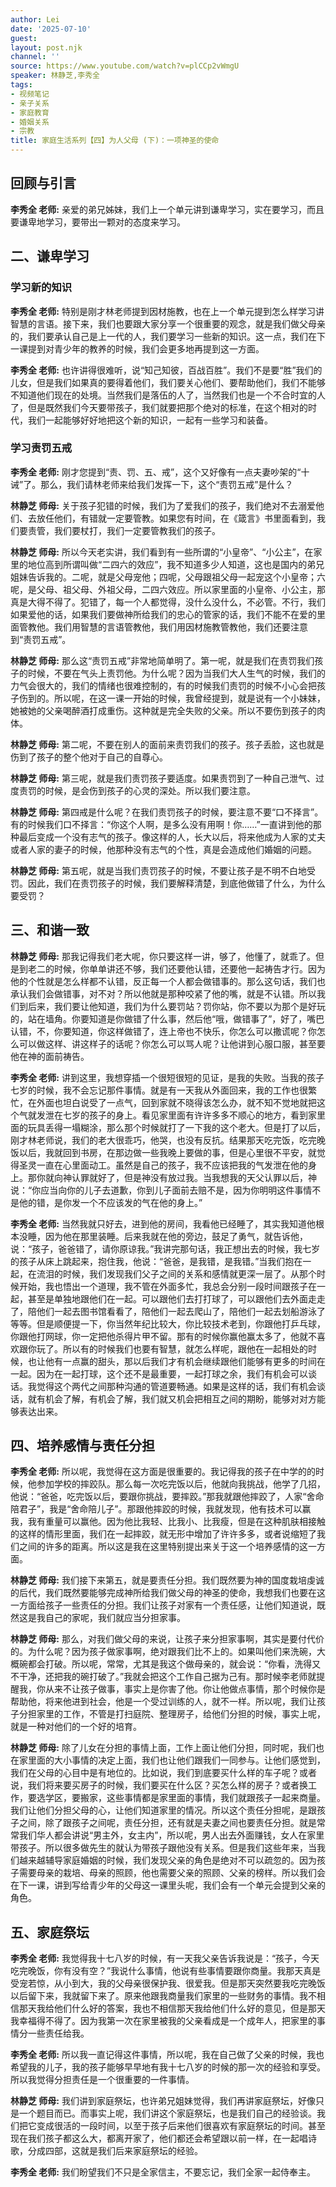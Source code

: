 ```yaml
---
author: Lei
date: '2025-07-10'
guest: 
layout: post.njk
channel: ''
source: https://www.youtube.com/watch?v=plCCp2vWmgU
speaker: 林静芝,李秀全
tags:
- 视频笔记
- 亲子关系
- 家庭教育
- 婚姻关系
- 宗教
title: 家庭生活系列【四】为人父母 (下)：一项神圣的使命
---
```


## 回顾与引言

**李秀全 老师:**
亲爱的弟兄姊妹，我们上一个单元讲到谦卑学习，实在要学习，而且要谦卑地学习，要带出一颗对的态度来学习。

## 二、谦卑学习

### 学习新的知识

**李秀全 老师:**
特别是刚才林老师提到因材施教，也在上一个单元提到怎么样学习讲智慧的言语。接下来，我们也要跟大家分享一个很重要的观念，就是我们做父母亲的，我们要承认自己是上一代的人，我们要学习一些新的知识。这一点，我们在下一课提到对青少年的教养的时候，我们会更多地再提到这一方面。

**李秀全 老师:**
也许讲得很难听，说“知己知彼，百战百胜”。我们不是要“胜”我们的儿女，但是我们如果真的要得着他们，我们要关心他们、要帮助他们，我们不能够不知道他们现在的处境。当然我们是落伍的人了，当然我们也是一个不合时宜的人了，但是既然我们今天要带孩子，我们就要把那个绝对的标准，在这个相对的时代，我们一起能够好好地把这个新的知识，一起有一些学习和装备。

### 学习责罚五戒

**李秀全 老师:**
刚才您提到“责、罚、五、戒”，这个又好像有一点夫妻吵架的“十诫”了。那么，我们请林老师来给我们发挥一下，这个“责罚五戒”是什么？

**林静芝 师母:**
关于孩子犯错的时候，我们为了爱我们的孩子，我们绝对不去溺爱他们、去放任他们，有错就一定要管教。如果您有时间，在《箴言》书里面看到，我们要责管，我们要杖打，我们一定要管教我们的孩子。

**林静芝 师母:**
所以今天老实讲，我们看到有一些所谓的“小皇帝”、“小公主”，在家里的地位高到所谓叫做“二四六的效应”，我不知道多少人知道，这也是国内的弟兄姐妹告诉我的。二呢，就是父母宠他；四呢，父母跟祖父母一起宠这个小皇帝；六呢，是父母、祖父母、外祖父母，二四六效应。所以家里面的小皇帝、小公主，那真是大得不得了。犯错了，每一个人都觉得，没什么没什么，不必管。不行，我们如果爱他的话，如果我们要做神所给我们的忠心的管家的话，我们不能不在爱的里面管教他。我们用智慧的言语管教他，我们用因材施教管教他，我们还要注意到“责罚五戒”。

**林静芝 师母:**
那么这“责罚五戒”非常地简单明了。第一呢，就是我们在责罚我们孩子的时候，不要在气头上责罚他。为什么呢？因为当我们大人生气的时候，我们的力气会很大的，我们的情绪也很难控制的，有的时候我们责罚的时候不小心会把孩子伤到的。所以呢，在这一课一开始的时候，我曾经提到，就是说有一个小妹妹，她被她的父亲喝醉酒打成重伤。这种就是完全失败的父亲。所以不要伤到孩子的肉体。

**林静芝 师母:**
第二呢，不要在别人的面前来责罚我们的孩子。孩子丢脸，这也就是伤到了孩子的整个他对于自己的自尊心。

**林静芝 师母:**
第三呢，就是我们责罚孩子要适度。如果责罚到了一种自己泄气、过度责罚的时候，是会伤到孩子的心灵的深处。所以我们要注意。

**林静芝 师母:**
第四戒是什么呢？在我们责罚孩子的时候，要注意不要“口不择言”。有的时候我们口不择言：“你这个人啊，是多么没有用啊！你……”一直讲到他的那种最后变成一个没有志气的孩子。像这样的人，长大以后，将来他成为人家的丈夫或者人家的妻子的时候，他那种没有志气的个性，真是会造成他们婚姻的问题。

**林静芝 师母:**
第五呢，就是当我们责罚孩子的时候，不要让孩子是不明不白地受罚。因此，我们在责罚孩子的时候，我们要解释清楚，到底他做错了什么，为什么要受罚？

## 三、和谐一致

**林静芝 师母:**
那我记得我们老大呢，你只要这样一讲，够了，他懂了，就乖了。但是到老二的时候，你单单讲还不够，我们还要他认错，还要他一起祷告才行。因为他的个性就是怎么样都不认错，反正每一个人都会做错事的。那么这句话，我们也承认我们会做错事，对不对？所以他就是那种咬紧了他的嘴，就是不认错。所以我们到后来，我们要让他知道，我们为什么要罚站？罚你站，你不要以为那个是好玩的，站在墙角。你要知道是你做错了什么事，然后他“哦，做错事了”，好了，嘴巴认错，不，你要知道，你这样做错了，连上帝也不快乐，你怎么可以撒谎呢？你怎么可以做这样、讲这样子的话呢？你怎么可以骂人呢？让他讲到心服口服，甚至要他在神的面前祷告。

**李秀全 老师:**
讲到这里，我想穿插一个很短很短的见证，是我的失败。当我的孩子七岁的时候，我不会忘记那件事情。就是有一天我从外面回来，我的工作也很繁忙，在外面也坦白说受了一点气，回到家就不晓得该怎么办，就不知不觉地就把这个气就发泄在七岁的孩子的身上。看见家里面有许许多多不顺心的地方，看到家里面的玩具丢得一塌糊涂，那么那个时候就打了一下我的这个老大。但是打了以后，刚才林老师说，我们的老大很乖巧，他哭，也没有反抗。结果那天吃完饭，吃完晚饭以后，我就回到书房，在那边做一些我晚上要做的事，但是心里很不平安，就觉得圣灵一直在心里面动工。虽然是自己的孩子，我不应该把我的气发泄在他的身上。那你就向神认罪就好了，但是神没有放过我。当我想我的天父认罪以后，神说：“你应当向你的儿子去道歉，你到儿子面前去赔不是，因为你明明这件事情不是他的错，是你发一个不应该发的气在他的身上。”

**李秀全 老师:**
当然我就只好去，进到他的房间，我看他已经睡了，其实我知道他根本没睡，因为他在那里装睡。后来我就在他的旁边，鼓足了勇气，就告诉他，说：“孩子，爸爸错了，请你原谅我。”我讲完那句话，我正想出去的时候，我七岁的孩子从床上跳起来，抱住我，他说：“爸爸，是我错，是我错。”当我们抱在一起，在流泪的时候，我们发现我们父子之间的关系和感情就更深一层了。从那个时候开始，我也悟出一个道理，我不管在外面多忙，我总会分别一段时间跟孩子在一起，甚至是单独地跟他们在一起。可以跟他们去打打球了，可以跟他们去外面走走了，陪他们一起去图书馆看看了，陪他们一起去爬山了，陪他们一起去划船游泳了等等。但是顺便提一下，你当然年纪比较大，你比较技术老到，你跟他打乒乓球，你跟他打网球，你一定把他杀得片甲不留。那有的时候你赢他赢太多了，他就不喜欢跟你玩了。所以有的时候我们也要有智慧，就怎么样呢，跟他在一起相处的时候，也让他有一点赢的甜头，那以后我们才有机会继续跟他们能够有更多的时间在一起。因为在一起打球，这个还不是最重要，一起打球之余，我们有机会可以谈话。我觉得这个两代之间那种沟通的管道要畅通。如果是这样的话，我们有机会谈话，就有机会了解，有机会了解，我们就又机会把相互之间的期盼，能够对对方能够表达出来。

## 四、培养感情与责任分担

**李秀全 老师:**
所以呢，我觉得在这方面是很重要的。我记得我的孩子在中学的的时候，他参加学校的摔跤队。那么每一次吃完饭以后，他就向我挑战，他学了几招，他说：“爸爸，吃完饭以后，要跟你挑战，要摔跤。”那我就跟他摔跤了，人家“舍命陪君子”，我是“舍命陪儿子”。那跟他摔跤的时候，我就发现，他有技术可以赢我，我有重量可以赢他。因为他比我轻、比我小、比我瘦，但是在这种肌肤相接触的这样的情形里面，我们在一起摔跤，就无形中增加了许许多多，或者说缩短了我们之间的许多的距离。所以这是我在这里特别提出来关于这一个培养感情的这一方面。

**林静芝 师母:**
我们接下来第五，就是要责任分担。我们既然要为神的国度栽培虔诚的后代，我们既然要能够完成神所给我们做父母的神圣的使命，我想我们也要在这一方面给孩子一些责任的分担。我们让孩子对家有一个责任感，让他们知道说，既然这是我自己的家呢，我们就应当分担家事。

**林静芝 师母:**
那么，对我们做父母的来说，让孩子来分担家事啊，其实是要付代价的。为什么呢？因为孩子做家事啊，绝对跟我们比不上的。如果叫他们来洗碗，大概碗都会打破。所以呢，常常，尤其是我这个做母亲的，就会说：“你看，洗得又不干净，还把我的碗打破了。”我就会把这个工作自己据为己有。那时候李老师就提醒我，你从来不让孩子做事，事实上是你害了他。你让他做点事情，那个时候你是帮助他，将来他进到社会，他是一个受过训练的人，就不一样。所以呢，我们让孩子分担家里的工作，不管是打扫庭院、整理房子，给他们分担的时候，事实上呢，就是一种对他们的一个好的培育。

**林静芝 师母:**
除了儿女在分担的事情上面，工作上面让他们分担，同时呢，我们也在家里面的大小事情的决定上面，我们也让他们跟我们一同参与。让他们感觉到，我们在父母的心目中是有地位的。比如说，我们到底要买什么样的车子呢？或者说，我们将来要买房子的时候，我们要买在什么区？买怎么样的房子？或者换工作，要选学区，要搬家，这些事情都是家里面的事情，我们就跟孩子一起来商量。我们让他们分担父母的心，让他们知道家里的情况。所以这个责任分担呢，是跟孩子之间，除了跟孩子之间呢，责任分担，还有就是夫妻之间也要责任分担。就是常常我们华人都会讲说“男主外，女主内”，所以呢，男人出去外面赚钱，女人在家里带孩子。所以很多做先生的就认为带孩子跟他没有关系。但是我们这些年来，当我们越来越辅导家庭婚姻的时候，我们发现父亲的角色是绝对不可以疏忽的。因为孩子需要母亲的栽培、母亲的照顾，他也需要父亲的照顾、父亲的榜样。所以我们会在下一课，讲到写给青少年的父母这一课里头呢，我们会有一个单元会提到父亲的角色。

## 五、家庭祭坛

**李秀全 老师:**
我觉得我十七八岁的时候，有一天我父亲告诉我说是：“孩子，今天吃完晚饭，你有没有空？”我说什么事情，他说有些事情要跟你商量。我那天真是受宠若惊，从小到大，我的父母亲很保护我、很爱我。但是那天突然要我吃完晚饭以后留下来，我就留下来了。原来他跟我商量我们家里的一些财务的事情。我不相信那天我给他们什么好的答案，我也不相信那天我给他们什么好的意见，但是那天我幸福得不得了。因为我第一次在家里被我的父亲看成是一个成年人，把家里的事情分一些责任给我。

**李秀全 老师:**
所以我一直记得这件事情，所以呢，我在自己做了父亲的时候，我也希望我的儿子，我的孩子能够早早地有我十七八岁的时候的那一次的经验和享受。所以我觉得分担责任是一个很重要的一件事情。

**林静芝 师母:**
我们讲到家庭祭坛，也许弟兄姐妹觉得，我们再讲家庭祭坛，好像只是一个题目而已。而事实上呢，我们讲这个家庭祭坛，也是我们自己的经验谈。我们把它变成很活的一段时间，以至于孩子后来他们很喜欢有家庭祭坛的时间。甚至现在我们孩子都这么大，都离开家了，他们都还会希望跟以前一样，在一起唱诗歌，分成四部，这就是我们后来家庭祭坛的经验。

**李秀全 老师:**
我们盼望我们不只是全家信主，不要忘记，我们全家一起侍奉主。
